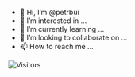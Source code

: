 - 👋 Hi, I’m @petrbui
- 👀 I’m interested in ...
- 🌱 I’m currently learning ...
- 💞️ I’m looking to collaborate on ...
- 📫 How to reach me ...

<!---
petrbui/petrbui is a ✨ special ✨ repository because its `README.md` (this file) appears on your GitHub profile.
You can click the Preview link to take a look at your changes.
--->

![Visitors](https://komarev.com/ghpvc/?username=petrbui&style=for-the-badge&label=Visitors+👀)
